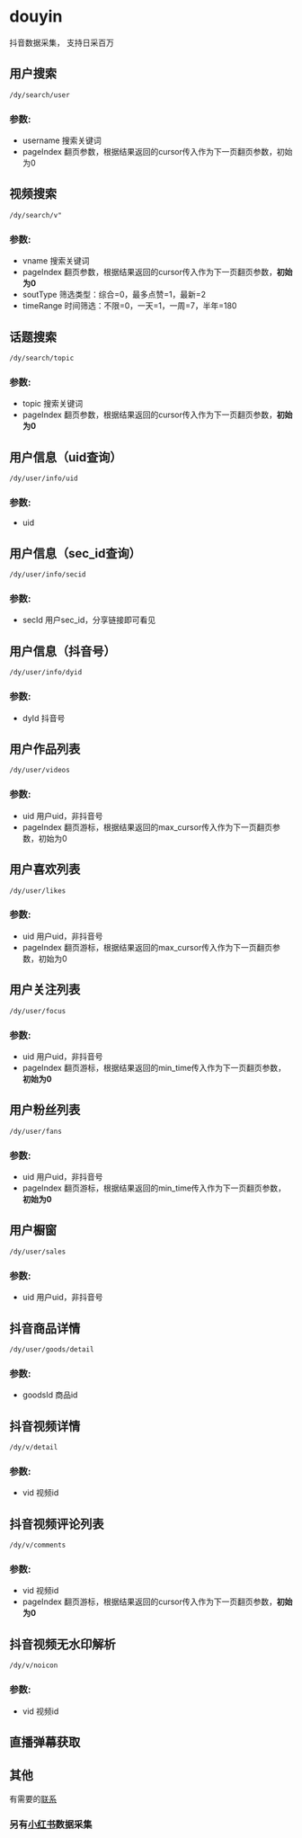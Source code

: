 # douyin
抖音数据采集， 支持日采百万

## 用户搜索
```
/dy/search/user
```
### 参数:
- username 搜索关键词
- pageIndex 翻页参数，根据结果返回的cursor传入作为下一页翻页参数，初始为0

## 视频搜索
```
/dy/search/v"
```
### 参数:
- vname 搜索关键词
- pageIndex 翻页参数，根据结果返回的cursor传入作为下一页翻页参数，**初始为0**
- soutType 筛选类型：综合=0，最多点赞=1，最新=2
- timeRange 时间筛选：不限=0，一天=1，一周=7，半年=180

## 话题搜索
```
/dy/search/topic
```
### 参数:
- topic 搜索关键词
- pageIndex 翻页参数，根据结果返回的cursor传入作为下一页翻页参数，**初始为0**

## 用户信息（uid查询）
```
/dy/user/info/uid
```
### 参数:
- uid 

## 用户信息（sec_id查询）
```
/dy/user/info/secid
```
### 参数:
- secId 用户sec_id，分享链接即可看见

## 用户信息（抖音号）
```
/dy/user/info/dyid
```
### 参数:
- dyId 抖音号

## 用户作品列表
```
/dy/user/videos
```
### 参数:
- uid 用户uid，非抖音号
- pageIndex 翻页游标，根据结果返回的max_cursor传入作为下一页翻页参数，初始为0

## 用户喜欢列表
```
/dy/user/likes
```
### 参数:
- uid 用户uid，非抖音号
- pageIndex 翻页游标，根据结果返回的max_cursor传入作为下一页翻页参数，初始为0

## 用户关注列表
```
/dy/user/focus
```
### 参数:
- uid 用户uid，非抖音号
- pageIndex 翻页游标，根据结果返回的min_time传入作为下一页翻页参数，**初始为0**

## 用户粉丝列表
```
/dy/user/fans
```
### 参数:
- uid 用户uid，非抖音号
- pageIndex 翻页游标，根据结果返回的min_time传入作为下一页翻页参数，**初始为0**

## 用户橱窗
```
/dy/user/sales
```
### 参数:
- uid 用户uid，非抖音号

## 抖音商品详情
```
/dy/user/goods/detail
```
### 参数:
- goodsId 商品id

## 抖音视频详情
```
/dy/v/detail
```
### 参数:
- vid 视频id

## 抖音视频评论列表
```
/dy/v/comments
```
### 参数:
- vid 视频id
- pageIndex 翻页游标，根据结果返回的cursor传入作为下一页翻页参数，**初始为0**

## 抖音视频无水印解析
```
/dy/v/noicon
```
### 参数:
- vid 视频id

## 直播弹幕获取
## 其他


有需要的[联系](https://qr.api.cli.im/newqr/create?data=https%253A%252F%252Fqm.qq.com%252Fcgi-bin%252Fqm%252Fqr%253Fk%253DgsXU_14bQsI8BdSevrFzHU7vIYnRCnFQ%2526noverify%253D0&level=H&transparent=false&bgcolor=%23FFFFFF&forecolor=%23000000&blockpixel=12&marginblock=1&logourl=&logoshape=no&size=500&kid=cliim&key=211db538a2ba8c28441f5d952fe165db)

### 另有[小红书](https://github.com/canglingzhiyue/xiaohongshu)数据采集
